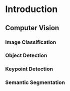 # Introduction

## Computer Vision
### Image Classification
### Object Detection
### Keypoint Detection
### Semantic Segmentation
